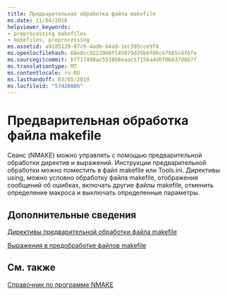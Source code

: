 ```yaml
---
title: Предварительная обработка файла makefile
ms.date: 11/04/2016
helpviewer_keywords:
- preprocessing makefiles
- makefiles, preprocessing
ms.assetid: a9185139-97c9-4adb-b4a9-1ec395cce9f8
ms.openlocfilehash: 68e8cc9223968f545079d35b6f06ce7665c0f6fe
ms.sourcegitcommit: bff17488ac5538b8eaac57156a4d6f06b37d6b7f
ms.translationtype: MT
ms.contentlocale: ru-RU
ms.lasthandoff: 03/05/2019
ms.locfileid: "57420886"
---
```

# <a name="makefile-preprocessing"></a>Предварительная обработка файла makefile

Сеанс (NMAKE) можно управлять с помощью предварительной обработки директив и выражений. Инструкции предварительной обработки можно поместить в файл makefile или Tools.ini. Директивы using, можно условно обработку файла makefile, отображения сообщений об ошибках, включать другие файлы makefile, отменить определение макроса и выключать определенные параметры.

## <a name="what-do-you-want-to-know-more-about"></a>Дополнительные сведения

[Директивы предварительной обработки файла makefile](../build/makefile-preprocessing-directives.md)

[Выражения в предобработке файлов makefile](../build/expressions-in-makefile-preprocessing.md)

## <a name="see-also"></a>См. также

[Справочник по программе NMAKE](../build/nmake-reference.md)
